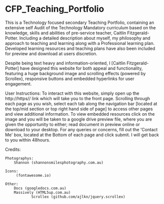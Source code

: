 # CFP_Teaching_Portfolio
This is a Technology focused secondary Teaching Portfolio, containing an extensive self Audit of the Technology Mandatory curriculum based on the knowledge, skills and abilities of pre-service teacher, Caitlin Fitzgerald-Potter. Including a detailed description about myself, my philosophy and approach to teaching and learning along with a Professional learning plan. Developed learning resources and teaching plans have also been included for preview and download at users discretion.


Despite being text heavy and information-oriented, I [Caitlin Fitzgerald-Potter] have designed this website for both appeal and functionality, featuring a huge background image and scrolling effects (powered by Scrollex), responsive buttons and embedded hyperlinks for user engagement.

User Instructions:
To interact with this website, simply open up the http://https// link which will take you to the front page. Scrolling through each page as you wish, select each tab along the navigation bar [located at the top/mid section or top right hand side of page] to access other pages and view additional information. To view embedded resources click on the image and you will be taken to a google drive preview file, where you are given the opportunity to either; read document in preview online or download to your desktop.
For any queries or concerns, fill out the 'Contact Me' box, located at the Bottom of each page and click submit. I will get back to you within 48hours.
 
Credits:


	Photographys:
		Shannon (shannonsmilesphotography.com.au)

	Icons:
		 (fontawesome.io)

	Other:
		Docs (googledocs.com.au)
		Massively (HTML5up.com.au)
                Scrollex (github.com/ajlkn/jquery.scrollex)
 
